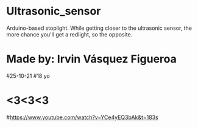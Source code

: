 # Ultrasonic_sensor
Arduino-based stoplight. While getting closer to the ultrasonic sensor, the more chance you'll get a redlight, so the opposite.
# Made by: Irvin Vásquez Figueroa
#25-10-21
#18 yo
# <3<3<3
#https://www.youtube.com/watch?v=YCe4yEQ3bAk&t=183s
